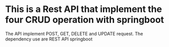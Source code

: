 # This is a Rest API that implement the four CRUD operation with springboot
The API implement POST, GET, DELETE and UPDATE request. The dependency use are 
REST API springboot
